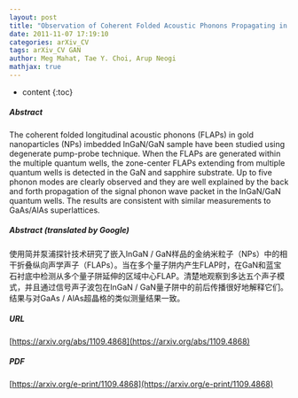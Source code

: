 ```yaml
---
layout: post
title: "Observation of Coherent Folded Acoustic Phonons Propagating in a Hybrid Au- InGaN/GaN Quantum Wells"
date: 2011-11-07 17:19:10
categories: arXiv_CV
tags: arXiv_CV GAN
author: Meg Mahat, Tae Y. Choi, Arup Neogi
mathjax: true
---
```


* content
{:toc}

##### Abstract
The coherent folded longitudinal acoustic phonons (FLAPs) in gold nanoparticles (NPs) imbedded InGaN/GaN sample have been studied using degenerate pump-probe technique. When the FLAPs are generated within the multiple quantum wells, the zone-center FLAPs extending from multiple quantum wells is detected in the GaN and sapphire substrate. Up to five phonon modes are clearly observed and they are well explained by the back and forth propagation of the signal phonon wave packet in the InGaN/GaN quantum wells. The results are consistent with similar measurements to GaAs/AlAs superlattices.

##### Abstract (translated by Google)
使用简并泵浦探针技术研究了嵌入InGaN / GaN样品的金纳米粒子（NPs）中的相干折叠纵向声学声子（FLAPs）。当在多个量子阱内产生FLAP时，在GaN和蓝宝石衬底中检测从多个量子阱延伸的区域中心FLAP。清楚地观察到多达五个声子模式，并且通过信号声子波包在InGaN / GaN量子阱中的前后传播很好地解释它们。结果与对GaAs / AlAs超晶格的类似测量结果一致。

##### URL
[https://arxiv.org/abs/1109.4868](https://arxiv.org/abs/1109.4868)

##### PDF
[https://arxiv.org/e-print/1109.4868](https://arxiv.org/e-print/1109.4868)

